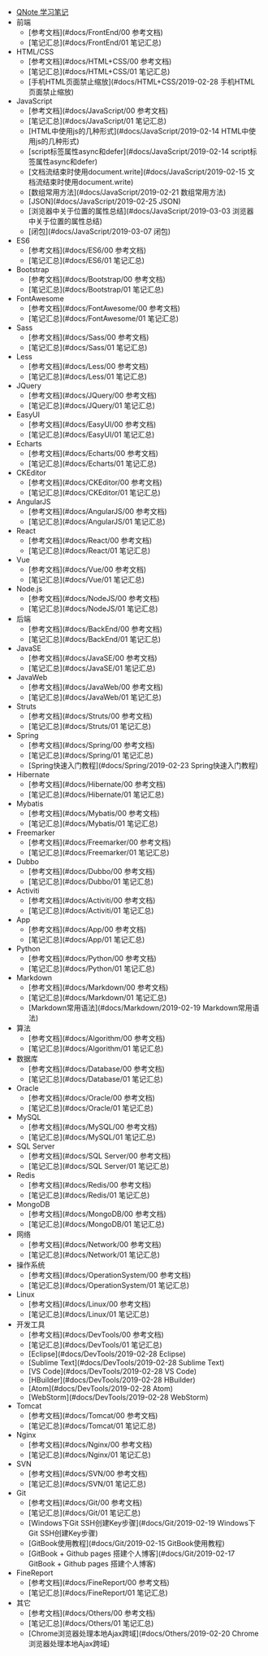 * [QNote 学习笔记](#docs/index)
* 前端
  * [参考文档](#docs/FrontEnd/00 参考文档)
  * [笔记汇总](#docs/FrontEnd/01 笔记汇总)
* HTML/CSS
  * [参考文档](#docs/HTML+CSS/00 参考文档)
  * [笔记汇总](#docs/HTML+CSS/01 笔记汇总)
  * [手机HTML页面禁止缩放](#docs/HTML+CSS/2019-02-28 手机HTML页面禁止缩放)
* JavaScript
  * [参考文档](#docs/JavaScript/00 参考文档)
  * [笔记汇总](#docs/JavaScript/01 笔记汇总)
  * [HTML中使用js的几种形式](#docs/JavaScript/2019-02-14 HTML中使用js的几种形式)
  * [script标签属性async和defer](#docs/JavaScript/2019-02-14 script标签属性async和defer)
  * [文档流结束时使用document.write](#docs/JavaScript/2019-02-15 文档流结束时使用document.write)
  * [数组常用方法](#docs/JavaScript/2019-02-21 数组常用方法)
  * [JSON](#docs/JavaScript/2019-02-25 JSON)
  * [浏览器中关于位置的属性总结](#docs/JavaScript/2019-03-03 浏览器中关于位置的属性总结)
  * [闭包](#docs/JavaScript/2019-03-07 闭包)
* ES6
  * [参考文档](#docs/ES6/00 参考文档)
  * [笔记汇总](#docs/ES6/01 笔记汇总)
* Bootstrap
  * [参考文档](#docs/Bootstrap/00 参考文档)
  * [笔记汇总](#docs/Bootstrap/01 笔记汇总)
* FontAwesome
  * [参考文档](#docs/FontAwesome/00 参考文档)
  * [笔记汇总](#docs/FontAwesome/01 笔记汇总)
* Sass
  * [参考文档](#docs/Sass/00 参考文档)
  * [笔记汇总](#docs/Sass/01 笔记汇总)
* Less
  * [参考文档](#docs/Less/00 参考文档)
  * [笔记汇总](#docs/Less/01 笔记汇总)
* JQuery
  * [参考文档](#docs/JQuery/00 参考文档)
  * [笔记汇总](#docs/JQuery/01 笔记汇总)
* EasyUI
  * [参考文档](#docs/EasyUI/00 参考文档)
  * [笔记汇总](#docs/EasyUI/01 笔记汇总)
* Echarts
  * [参考文档](#docs/Echarts/00 参考文档)
  * [笔记汇总](#docs/Echarts/01 笔记汇总)
* CKEditor
  * [参考文档](#docs/CKEditor/00 参考文档)
  * [笔记汇总](#docs/CKEditor/01 笔记汇总)
* AngularJS
  * [参考文档](#docs/AngularJS/00 参考文档)
  * [笔记汇总](#docs/AngularJS/01 笔记汇总)
* React
  * [参考文档](#docs/React/00 参考文档)
  * [笔记汇总](#docs/React/01 笔记汇总)
* Vue
  * [参考文档](#docs/Vue/00 参考文档)
  * [笔记汇总](#docs/Vue/01 笔记汇总)
* Node.js
  * [参考文档](#docs/NodeJS/00 参考文档)
  * [笔记汇总](#docs/NodeJS/01 笔记汇总)
* 后端
  * [参考文档](#docs/BackEnd/00 参考文档)
  * [笔记汇总](#docs/BackEnd/01 笔记汇总)
* JavaSE
  * [参考文档](#docs/JavaSE/00 参考文档)
  * [笔记汇总](#docs/JavaSE/01 笔记汇总)
* JavaWeb
  * [参考文档](#docs/JavaWeb/00 参考文档)
  * [笔记汇总](#docs/JavaWeb/01 笔记汇总)
* Struts
  * [参考文档](#docs/Struts/00 参考文档)
  * [笔记汇总](#docs/Struts/01 笔记汇总)
* Spring
  * [参考文档](#docs/Spring/00 参考文档)
  * [笔记汇总](#docs/Spring/01 笔记汇总)
  * [Spring快速入门教程](#docs/Spring/2019-02-23 Spring快速入门教程)
* Hibernate
  * [参考文档](#docs/Hibernate/00 参考文档)
  * [笔记汇总](#docs/Hibernate/01 笔记汇总)
* Mybatis
  * [参考文档](#docs/Mybatis/00 参考文档)
  * [笔记汇总](#docs/Mybatis/01 笔记汇总)
* Freemarker
  * [参考文档](#docs/Freemarker/00 参考文档)
  * [笔记汇总](#docs/Freemarker/01 笔记汇总)
* Dubbo
  * [参考文档](#docs/Dubbo/00 参考文档)
  * [笔记汇总](#docs/Dubbo/01 笔记汇总)
* Activiti 
  * [参考文档](#docs/Activiti/00 参考文档)
  * [笔记汇总](#docs/Activiti/01 笔记汇总)
* App
  * [参考文档](#docs/App/00 参考文档)
  * [笔记汇总](#docs/App/01 笔记汇总)
* Python
  * [参考文档](#docs/Python/00 参考文档)
  * [笔记汇总](#docs/Python/01 笔记汇总)
* Markdown
  * [参考文档](#docs/Markdown/00 参考文档)
  * [笔记汇总](#docs/Markdown/01 笔记汇总)
  * [Markdown常用语法](#docs/Markdown/2019-02-19 Markdown常用语法)
* 算法
  * [参考文档](#docs/Algorithm/00 参考文档)
  * [笔记汇总](#docs/Algorithm/01 笔记汇总)
* 数据库
  * [参考文档](#docs/Database/00 参考文档)
  * [笔记汇总](#docs/Database/01 笔记汇总)
* Oracle
  * [参考文档](#docs/Oracle/00 参考文档)
  * [笔记汇总](#docs/Oracle/01 笔记汇总)
* MySQL
  * [参考文档](#docs/MySQL/00 参考文档)
  * [笔记汇总](#docs/MySQL/01 笔记汇总)
* SQL Server
  * [参考文档](#docs/SQL Server/00 参考文档)
  * [笔记汇总](#docs/SQL Server/01 笔记汇总)
* Redis
  * [参考文档](#docs/Redis/00 参考文档)
  * [笔记汇总](#docs/Redis/01 笔记汇总)
* MongoDB
  * [参考文档](#docs/MongoDB/00 参考文档)
  * [笔记汇总](#docs/MongoDB/01 笔记汇总)
* 网络
  * [参考文档](#docs/Network/00 参考文档)
  * [笔记汇总](#docs/Network/01 笔记汇总)
* 操作系统
  * [参考文档](#docs/OperationSystem/00 参考文档)
  * [笔记汇总](#docs/OperationSystem/01 笔记汇总)
* Linux
  * [参考文档](#docs/Linux/00 参考文档)
  * [笔记汇总](#docs/Linux/01 笔记汇总)
* 开发工具
  * [参考文档](#docs/DevTools/00 参考文档)
  * [笔记汇总](#docs/DevTools/01 笔记汇总)
  * [Eclipse](#docs/DevTools/2019-02-28 Eclipse)
  * [Sublime Text](#docs/DevTools/2019-02-28 Sublime Text)
  * [VS Code](#docs/DevTools/2019-02-28 VS Code)
  * [HBuilder](#docs/DevTools/2019-02-28 HBuilder)
  * [Atom](#docs/DevTools/2019-02-28 Atom)
  * [WebStorm](#docs/DevTools/2019-02-28 WebStorm)
* Tomcat
  * [参考文档](#docs/Tomcat/00 参考文档)
  * [笔记汇总](#docs/Tomcat/01 笔记汇总)
* Nginx
  * [参考文档](#docs/Nginx/00 参考文档)
  * [笔记汇总](#docs/Nginx/01 笔记汇总)
* SVN
  * [参考文档](#docs/SVN/00 参考文档)
  * [笔记汇总](#docs/SVN/01 笔记汇总)
* Git
  * [参考文档](#docs/Git/00 参考文档)
  * [笔记汇总](#docs/Git/01 笔记汇总)
  * [Windows下Git SSH创建Key步骤](#docs/Git/2019-02-19 Windows下Git SSH创建Key步骤)
  * [GitBook使用教程](#docs/Git/2019-02-15 GitBook使用教程)
  * [GitBook + Github pages 搭建个人博客](#docs/Git/2019-02-17 GitBook + Github pages 搭建个人博客)
* FineReport
  * [参考文档](#docs/FineReport/00 参考文档)
  * [笔记汇总](#docs/FineReport/01 笔记汇总)
* 其它
  * [参考文档](#docs/Others/00 参考文档)
  * [笔记汇总](#docs/Others/01 笔记汇总)
  * [Chrome浏览器处理本地Ajax跨域](#docs/Others/2019-02-20 Chrome浏览器处理本地Ajax跨域)



